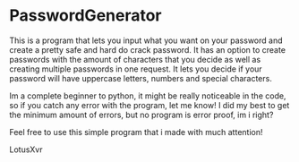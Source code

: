 # PasswordGenerator
This is a program that lets you input what you want on your password and create a pretty safe and hard do crack password.
It has an option to create passwords with the amount of characters that you decide as well as creating multiple passwords in one request.
It lets you decide if your password will have uppercase letters, numbers and special characters.

Im a complete beginner to python, it might be really noticeable in the code, so if you catch any error with the program, let me know!
I did my best to get the minimum amount of errors, but no program is error proof, im i right?

Feel free to use this simple program that i made with much attention!

LotusXvr
